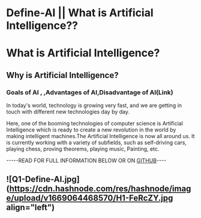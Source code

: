 # Define-AI || What is Artificial Intelligence??


# What is Artificial Intelligence?
## Why is Artificial Intelligence?
### Goals of AI , ,Advantages of AI,Disadvantage of AI(Link)

In today's world, technology is growing very fast, and we are getting in touch with different new technologies day by day.

Here, one of the booming technologies of computer science is Artificial Intelligence which is ready to create a new revolution in the world by making intelligent machines.The Artificial Intelligence is now all around us. It is currently working with a variety of subfields,  such as self-driving cars, playing chess, proving theorems, playing music, Painting, etc.

-----READ  FOR FULL INFORMATION BELOW OR ON  [GITHUB](https://github.com/CODiNBlOOD)---- 

![Q1-Define-AI.jpg](https://cdn.hashnode.com/res/hashnode/image/upload/v1669064468570/H1-FeRcZY.jpg align="left")
- 

